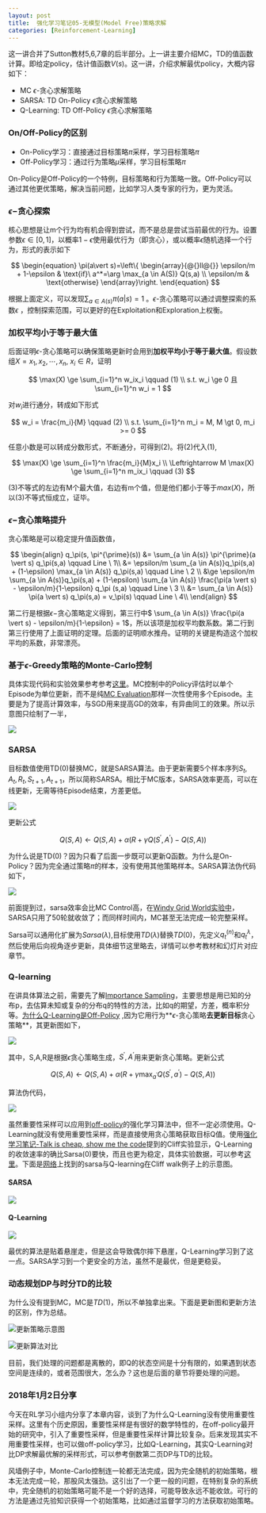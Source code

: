 ```yaml
---
layout: post
title:  强化学习笔记05-无模型(Model Free)策略求解
categories: [Reinforcement-Learning]
---
```


这一讲合并了Sutton教材5,6,7章的后半部分。上一讲主要介绍MC，TD的值函数计算。即给定policy，估计值函数$V(s)$。这一讲，介绍求解最优policy，大概内容如下：

* MC $\epsilon$-贪心求解策略
* SARSA: TD On-Policy $\epsilon$贪心求解策略
* Q-Learning: TD Off-Policy $\epsilon$贪心求解策略

### On/Off-Policy的区别

* On-Policy学习：直接通过目标策略$\pi$采样，学习目标策略$\pi$
* Off-Policy学习：通过行为策略$\mu$采样，学习目标策略$\pi$

On-Policy是Off-Policy的一个特例，目标策略和行为策略一致。Off-Policy可以通过其他更优策略，解决当前问题，比如学习人类专家的行为，更为灵活。

### $\epsilon-$贪心探索

核心思想是让m个行为均有机会得到尝试，而不是总是尝试当前最优的行为。设置参数$\epsilon \in [0,1]$，以概率$1-\epsilon$使用最优行为（即贪心），或以概率$\epsilon$随机选择一个行为，形式的表示如下

$$
\begin{equation}
  \pi(a\vert s)=\left\{
  \begin{array}{@{}ll@{}}
   \epsilon/m + 1-\epsilon & \text{if}\ a^*=\arg \max_{a \in A(S)} Q(s,a) \\
    \epsilon/m & \text{otherwise}
  \end{array}\right.
\end{equation}
$$

根据上面定义，可以发现$\sum_{a \in  A(s)} \pi(a \vert s) = 1$ 。$\epsilon$-贪心策略可以通过调整探索的系数$\epsilon$ ，控制探索范围，可以更好的在Exploitation和Exploration上权衡。


### 加权平均小于等于最大值

后面证明$\epsilon$-贪心策略可以确保策略更新时会用到**加权平均小于等于最大值**。假设数组$X={x_1,x_2,\cdots, x_n}, \  x_i \in R$，证明

$$
\max(X) \ge \sum_{i=1}^n w_ix_i \qquad (1) \\
s.t.  w_i \ge 0  且 \sum_{i=1}^n w_i = 1
$$

对$w_i$进行通分，转成如下形式

$$
w_i = \frac{m_i}{M} \qquad (2) \\
s.t. \sum_{i=1}^n m_i = M, M \gt 0, m_i >= 0
$$

任意小数是可以转成分数形式，不断通分，可得到(2)。将(2)代入(1),

$$
\max(X) \ge \sum_{i=1}^n \frac{m_i}{M}x_i  \\
\Leftrightarrow M \max(X) \ge \sum_{i=1}^n m_ix_i \qquad (3)
$$

(3)不等式的左边有M个最大值，右边有m个值，但是他们都小于等于$max(X)$，所以(3)不等式恒成立，证毕。



### $\epsilon-$贪心策略提升

贪心策略是可以稳定提升值函数值，

$$
\begin{align}
q_\pi(s, \pi^{\prime}(s))
	&= \sum_{a \in A(s)} \pi^{\prime}(a \vert s) q_\pi(s,a)  \qquad Line \ 1\\
	&= \epsilon/m \sum_{a \in A(s)}q_\pi(s,a) + (1-\epsilon) \max_{a \in A(s)} q_\pi(s,a)  \qquad Line \ 2 \\
	&\ge \epsilon/m \sum_{a \in A(s)}q_\pi(s,a)  + (1-\epsilon) \sum_{a \in A(s)} \frac{\pi(a \vert s) - \epsilon/m}{1-\epsilon} q_\pi (s,a)  \qquad Line \ 3 \\
	&= \sum_{a \in A(s)} \pi(a \vert s) q_\pi(s,a) = v_\pi(s)  \qquad Line \ 4\\
\end{align}
$$

第二行是根据$\epsilon-$贪心策略定义得到，第三行中$ \sum_{a \in A(s)} \frac{\pi(a \vert s) - \epsilon/m}{1-\epsilon} = 1$，所以该项是加权平均数系数。第二行到第三行使用了上面证明的定理。后面的证明顺水推舟。证明的关键是构造这个加权平均的系数，非常漂亮。


### 基于$\epsilon$-Greedy策略的Monte-Carlo控制

具体实现代码和实验效果参考参考[这里](https://github.com/bourneli/reinforcement-learning/blob/master/MC/MC%20Control%20with%20Epsilon-Greedy%20Policies.ipynb)。MC控制中的Policy评估时以单个Episode为单位更新，而不是纯[MC Evaluation](https://github.com/bourneli/reinforcement-learning/blob/master/MC/MC%20Prediction.ipynb)那样一次性使用多个Episode。主要是为了提高计算效率，与SGD用来提高GD的效率，有异曲同工的效果。所以示意图只绘制了一半，

![](/img/rl/mc_control_demo.png)


### SARSA

目标数值使用TD(0)替换MC，就是SARSA算法。由于更新需要5个样本序列$S_t,A_t,R_t,S_{t+1},A_{t+1}$，所以简称SARSA。相比于MC版本，SARSA效率更高，可以在线更新，无需等待Episode结束，方差更低。

![](/img/sarsa_back_up_diagram.png)

更新公式

$$
Q(S,A) \leftarrow Q(S,A) + \alpha(R + \gamma Q(S^\prime, A^\prime) - Q(S,A))
$$


为什么说是TD(0)？因为只看了后面一步既可以更新Q函数。为什么是On-Policy？因为完全通过策略$\pi$的样本，没有使用其他策略样本。SARSA算法伪代码如下，

![](/img/rl/sarsa_code.png)

前面提到过，sarsa效率会比MC Control高，在[Windy Grid World实验中](https://github.com/bourneli/reinforcement-learning/blob/master/TD/SARSA.ipynb)，SARSA只用了50轮就收敛了；而同样时间内，MC甚至无法完成一轮完整采样。


Sarsa可以通用化扩展为$Sarsa(\lambda)$,目标使用$TD(\lambda)$替换$TD(0)$，先定义$q^{(n)}_t$和$q_t^{\lambda}$，然后使用后向视角逐步更新，具体细节这里略去，详情可以参考教材和幻灯片对应章节。



### Q-learning

在讲具体算法之前，需要先了解[Importance Sampling](https://www.youtube.com/watch?v=S3LAOZxGcnk)，主要思想是用已知的分布p，去估算未知或复杂的分布q的特性的方法，比如q的期望，方差，概率积分等。[为什么Q-Learning是Off-Policy](https://groups.google.com/forum/#!topic/rl-list/4Efnr0gXhAU0) ,因为它用行为**$\epsilon$-贪心策略**去更新目标**贪心策略**，其更新图如下，

![](/img/q_learning_back_up_diagram.png)

其中，S,A,R是根据$\epsilon$贪心策略生成，$S^\prime,A^\prime$用来更新贪心策略。更新公式

$$
Q(S,A) \leftarrow Q(S,A) + \alpha(R+\gamma \max_{a^\prime}Q(S^\prime,a^\prime) - Q(S,A))
$$

算法伪代码，

![](/img/q_learning_algo.png)

虽然重要性采样可以应用到[off-policy](https://www.zhihu.com/question/57159315)的强化学习算法中，但不一定必须使用。Q-Learning就没有使用重要性采样，而是直接使用贪心策略获取目标Q值。使用[强化学习笔记-Talk is cheap, show me the code](http://bourneli.github.io/reinforcement-learning/2017/10/14/rl-learning-00-code-practice.html)提到的Cliff实验显示，Q-Learning的收敛速率的确比Sarsa(0)要快，而且也更为稳定，具体实验数据，可以参考[这里](https://github.com/bourneli/reinforcement-learning/blob/master/TD/Q-Learning.ipynb)。下面是[网络](https://studywolf.wordpress.com/2013/07/01/reinforcement-learning-sarsa-vs-q-learning/)上找到的sarsa与Q-learning在Cliff walk例子上的示意图。

#### SARSA

![](/img/rl/cliff-walk-sarsa.gif)

#### Q-Learning

![](/img/rl/cliff-walk-qlearning.gif)

最优的算法是贴着悬崖走，但是这会导致偶尔摔下悬崖，Q-Learning学习到了这一点。SARSA学习到一个更安全的方法，虽然不是最优，但是更稳妥。



### 动态规划DP与时分TD的比较

为什么没有提到MC，MC是$TD(1)$，所以不单独拿出来。下面是更新图和更新方法的区别，作为总结。

![](/img/dp_td_back_up.png "更新策略示意图")

![](/img/dp_td_update.png "更新算法对比")



目前，我们处理的问题都是离散的，即Q的状态空间是十分有限的，如果遇到状态空间是连续的，或者范围很大，怎么办？这也是后面的章节将要处理的问题。


### 2018年1月2日分享

今天在RL学习小组内分享了本章内容，谈到了为什么Q-Learning没有使用重要性采样。这里有个历史原因，重要性采样是有很好的数学特性的，在off-policy最开始的研究中，引入了重要性采样，但是重要性采样计算比较复杂。后来发现其实不用重要性采样，也可以做off-policy学习，比如Q-Learning，其实Q-Learning对比DP求解最优解的采样形式，可以参考倒数第二页DP与TD的比较。

风墙例子中，Monte-Carlo控制连一轮都无法完成，因为完全随机的初始策略，根本无法完成一轮，那股风太强劲。这引出了一个更一般的问题，在特别复杂的系统中，完全随机的初始策略可能不是一个好的选择，可能导致永远不能收敛。可行的方法是通过先验知识获得一个初始策略，比如通过监督学习的方法获取初始策略。
